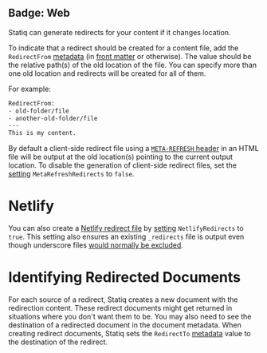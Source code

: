 Badge: Web
---
Statiq can generate redirects for your content if it changes location.

To indicate that a redirect should be created for a content file, add the `RedirectFrom` [metadata](xref:documents-and-metadata) (in [front matter](xref:front-matter) or otherwise). The value should be the relative path(s) of the old location of the file. You can specify more than one old location and redirects will be created for all of them.

For example:

```txt
RedirectFrom:
- old-folder/file
- another-old-folder/file
---
This is my content.
```

By default a client-side redirect file using a [`META-REFRESH` header](https://en.wikipedia.org/wiki/Meta_refresh) in an HTML file will be output at the old location(s) pointing to the current output location. To disable the generation of client-side redirect files, set the [setting](xref:web-settings) `MetaRefreshRedirects` to `false`.

# Netlify

You can also create a [Netlify redirect file](https://docs.netlify.com/routing/redirects/#syntax-for-the-redirects-file) by [setting](xref:web-settings) `NetlifyRedirects` to `true`. This setting also ensures an existing `_redirects` file is output even though underscore files [would normally be excluded](xref:content-and-media-types).

# Identifying Redirected Documents

For each source of a redirect, Statiq creates a new document with the redirection content.
These redirect documents might get returned in situations where you don't want them to be.
You may also need to see the destination of a redirected document in the document metadata.
When creating redirect documents, Statiq sets the `RedirectTo` [metadata](xref:documents-and-metadata) value to the destination of the redirect.